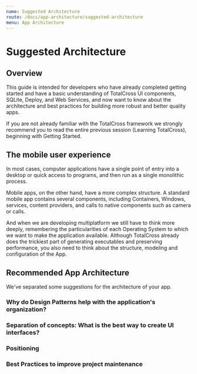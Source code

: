 ```yaml
---
name: Suggested Architecture
route: /docs/app-architecture/suggested-architecture
menu: App Architecture
---
```


# Suggested Architecture

## Overview

This guide is intended for developers who have already completed getting started and have a basic understanding of TotalCross UI components, SQLite, Deploy, and Web Services, and now want to know about the architecture and best practices for building more robust and better quality apps.

If you are not already familiar with the TotalCross framework we strongly recommend you to read the entire previous session \(Learning TotalCross\), beginning with Getting Started.

## The mobile user experience

In most cases, computer applications have a single point of entry into a desktop or quick access to programs, and then run as a single monolithic process.

Mobile apps, on the other hand, have a more complex structure. A standard mobile app contains several components, including Containers, Windows, services, content providers, and calls to native components such as camera or calls.

And when we are developing multiplatform we still have to think more deeply, remembering the particularities of each Operating System to which we want to make the application available. Although TotalCross already does the trickiest part of generating executables and preserving performance, you also need to think about the structure, modeling and configuration of the App.

## Recommended App Architecture

We've separated some suggestions for the architecture of your app.

### Why do Design Patterns help with the application's organization?

<!-- {% page-ref page="suggested-design-patterns/" %} -->

### Separation of concepts: What is the best way to create UI interfaces?

<!-- {% page-ref page="container-x-window.md" %} -->

### Positioning

<!-- {% page-ref page="relative-positioning/" %} -->

### Best Practices to improve project maintenance

<!-- {% page-ref page="colors-fonts-and-images.md" %} -->
